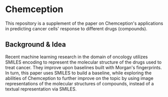 # Chemception
This repository is a supplement of the paper on Chemception's applications in predicting cancer cells' response to
different drugs (compounds).

## Background & Idea
Recent machine learning research in the domain of oncology utilizes SMILES encoding to represent the molecular structure
of the drugs used to treat cancer. They improve upon baselines built with Morgan's fingerprints. In turn, this paper uses 
SMILES to build a baseline, while exploring the abilities of Chemception to further improve on the topic by using image 
representations of the molecular structures of compounds, instead of a textual representation via SMILES.